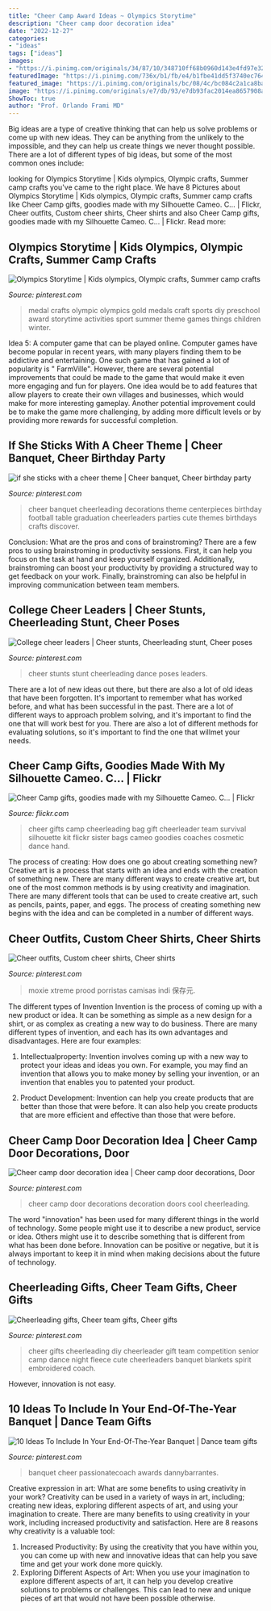 ```yaml
---
title: "Cheer Camp Award Ideas ~ Olympics Storytime"
description: "Cheer camp door decoration idea"
date: "2022-12-27"
categories:
- "ideas"
tags: ["ideas"]
images:
- "https://i.pinimg.com/originals/34/87/10/348710ff68b0960d143e4fd97e327f6f.jpg"
featuredImage: "https://i.pinimg.com/736x/b1/fb/e4/b1fbe41dd5f3740ec764f94665962653--cheer-decorations-cheerleading-crafts.jpg"
featured_image: "https://i.pinimg.com/originals/bc/08/4c/bc084c2a1ca8ba2b1fcb5317883fb1a4.jpg"
image: "https://i.pinimg.com/originals/e7/db/93/e7db93fac2014ea8657908a640390779.jpg"
ShowToc: true
author: "Prof. Orlando Frami MD"
---
```



Big ideas are a type of creative thinking that can help us solve problems or come up with new ideas. They can be anything from the unlikely to the impossible, and they can help us create things we never thought possible. There are a lot of different types of big ideas, but some of the most common ones include: 

	

		
looking for Olympics Storytime | Kids olympics, Olympic crafts, Summer camp crafts you've came to the right place. We have 8 Pictures about Olympics Storytime | Kids olympics, Olympic crafts, Summer camp crafts like Cheer Camp gifts, goodies made with my Silhouette Cameo. C… | Flickr, Cheer outfits, Custom cheer shirts, Cheer shirts and also Cheer Camp gifts, goodies made with my Silhouette Cameo. C… | Flickr. Read more:
		
    
## Olympics Storytime | Kids Olympics, Olympic Crafts, Summer Camp Crafts

<img loading=lazy src="https://i.pinimg.com/originals/bc/08/4c/bc084c2a1ca8ba2b1fcb5317883fb1a4.jpg" onerror="this.onerror=null;this.src='https://tse4.mm.bing.net/th?id=OIP.T-VbkO4dn9GwjIXqTb6DeAHaJ4&amp;pid=15.1';" alt="Olympics Storytime | Kids olympics, Olympic crafts, Summer camp crafts">

_Source: pinterest.com_

>medal crafts olympic olympics gold medals craft sports diy preschool award storytime activities sport summer theme games things children winter. 

	

Idea 5: A computer game that can be played online.
Computer games have become popular in recent years, with many players finding them to be addictive and entertaining. One such game that has gained a lot of popularity is " FarmVille". However, there are several potential improvements that could be made to the game that would make it even more engaging and fun for players. One idea would be to add features that allow players to create their own villages and businesses, which would make for more interesting gameplay. Another potential improvement could be to make the game more challenging, by adding more difficult levels or by providing more rewards for successful completion.

    
## If She Sticks With A Cheer Theme | Cheer Banquet, Cheer Birthday Party

<img loading=lazy src="https://i.pinimg.com/736x/b1/fb/e4/b1fbe41dd5f3740ec764f94665962653--cheer-decorations-cheerleading-crafts.jpg" onerror="this.onerror=null;this.src='https://tse3.mm.bing.net/th?id=OIP.EWT-X_X5dv6o-aC9j6-bwAHaFj&amp;pid=15.1';" alt="if she sticks with a cheer theme | Cheer banquet, Cheer birthday party">

_Source: pinterest.com_

>cheer banquet cheerleading decorations theme centerpieces birthday football table graduation cheerleaders parties cute themes birthdays crafts discover. 

	

Conclusion: What are the pros and cons of brainstroming?
There are a few pros to using brainstroming in productivity sessions. First, it can help you focus on the task at hand and keep yourself organized. Additionally, brainstroming can boost your productivity by providing a structured way to get feedback on your work. Finally, brainstroming can also be helpful in improving communication between team members.

    
## College Cheer Leaders | Cheer Stunts, Cheerleading Stunt, Cheer Poses

<img loading=lazy src="https://i.pinimg.com/736x/b5/db/36/b5db367e4da898c83b3cc0beb7a58af9--cheer-stunts-cheer-dance.jpg" onerror="this.onerror=null;this.src='https://tse3.mm.bing.net/th?id=OIP.xsSYKQBW7D3tXoHZEGgf0QDMEy&amp;pid=15.1';" alt="College cheer leaders | Cheer stunts, Cheerleading stunt, Cheer poses">

_Source: pinterest.com_

>cheer stunts stunt cheerleading dance poses leaders. 

	

There are a lot of new ideas out there, but there are also a lot of old ideas that have been forgotten. It's important to remember what has worked before, and what has been successful in the past. There are a lot of different ways to approach problem solving, and it's important to find the one that will work best for you. There are also a lot of different methods for evaluating solutions, so it's important to find the one that willmet your needs.

    
## Cheer Camp Gifts, Goodies Made With My Silhouette Cameo. C… | Flickr

<img loading=lazy src="https://c2.staticflickr.com/2/1573/25652208665_cc98e3fd5e_b.jpg" onerror="this.onerror=null;this.src='https://tse3.mm.bing.net/th?id=OIP.qipFvS5T2krhZWQE8cjY6QHaHa&amp;pid=15.1';" alt="Cheer Camp gifts, goodies made with my Silhouette Cameo. C… | Flickr">

_Source: flickr.com_

>cheer gifts camp cheerleading bag gift cheerleader team survival silhouette kit flickr sister bags cameo goodies coaches cosmetic dance hand. 

	

The process of creating: How does one go about creating something new?
Creative art is a process that starts with an idea and ends with the creation of something new. There are many different ways to create creative art, but one of the most common methods is by using creativity and imagination. There are many different tools that can be used to create creative art, such as pencils, paints, paper, and eggs. The process of creating something new begins with the idea and can be completed in a number of different ways.

    
## Cheer Outfits, Custom Cheer Shirts, Cheer Shirts

<img loading=lazy src="https://i.pinimg.com/736x/75/6a/f2/756af207339c78d31c79956c0e34c2c7.jpg" onerror="this.onerror=null;this.src='https://tse2.mm.bing.net/th?id=OIP.-blZVtWfdS71Utm48kOlugHaHa&amp;pid=15.1';" alt="Cheer outfits, Custom cheer shirts, Cheer shirts">

_Source: pinterest.com_

>moxie xtreme prood porristas camisas indi 保存元. 

	

The different types of Invention
Invention is the process of coming up with a new product or idea. It can be something as simple as a new design for a shirt, or as complex as creating a new way to do business. There are many different types of invention, and each has its own advantages and disadvantages. Here are four examples: 
1. Intellectualproperty: Invention involves coming up with a new way to protect your ideas and ideas you own. For example, you may find an invention that allows you to make money by selling your invention, or an invention that enables you to patented your product. 

2. Product Development: Invention can help you create products that are better than those that were before. It can also help you create products that are more efficient and effective than those that were before. 


    
## Cheer Camp Door Decoration Idea | Cheer Camp Door Decorations, Door

<img loading=lazy src="https://i.pinimg.com/originals/e7/db/93/e7db93fac2014ea8657908a640390779.jpg" onerror="this.onerror=null;this.src='https://tse2.mm.bing.net/th?id=OIP.sN8TUrmiYsSdL44tQ0OFbAHaLH&amp;pid=15.1';" alt="Cheer camp door decoration idea | Cheer camp door decorations, Door">

_Source: pinterest.com_

>cheer camp door decorations decoration doors cool cheerleading. 

	

The word "innovation" has been used for many different things in the world of technology. Some people might use it to describe a new product, service or idea. Others might use it to describe something that is different from what has been done before. Innovation can be positive or negative, but it is always important to keep it in mind when making decisions about the future of technology.

    
## Cheerleading Gifts, Cheer Team Gifts, Cheer Gifts

<img loading=lazy src="https://i.pinimg.com/originals/34/87/10/348710ff68b0960d143e4fd97e327f6f.jpg" onerror="this.onerror=null;this.src='https://tse1.mm.bing.net/th?id=OIP.iP1NCoHdrw6YKbwHm-4jqgHaJ4&amp;pid=15.1';" alt="Cheerleading gifts, Cheer team gifts, Cheer gifts">

_Source: pinterest.com_

>cheer gifts cheerleading diy cheerleader gift team competition senior camp dance night fleece cute cheerleaders banquet blankets spirit embroidered coach. 

	

However, innovation is not easy.

    
## 10 Ideas To Include In Your End-Of-The-Year Banquet | Dance Team Gifts

<img loading=lazy src="https://i.pinimg.com/originals/74/f6/55/74f655bede497306dc7206ba7c356141.png" onerror="this.onerror=null;this.src='https://tse2.mm.bing.net/th?id=OIP.VtHGOMlpmJWc3OshAZrJ5QHaLG&amp;pid=15.1';" alt="10 Ideas To Include In Your End-Of-The-Year Banquet | Dance team gifts">

_Source: pinterest.com_

>banquet cheer passionatecoach awards dannybarrantes. 

	

Creative expression in art: What are some benefits to using creativity in your work?
Creativity can be used in a variety of ways in art, including; creating new ideas, exploring different aspects of art, and using your imagination to create. There are many benefits to using creativity in your work, including increased productivity and satisfaction. Here are 8 reasons why creativity is a valuable tool: 
1. Increased Productivity: By using the creativity that you have within you, you can come up with new and innovative ideas that can help you save time and get your work done more quickly.
2. Exploring Different Aspects of Art: When you use your imagination to explore different aspects of art, it can help you develop creative solutions to problems or challenges. This can lead to new and unique pieces of art that would not have been possible otherwise. 

